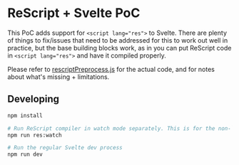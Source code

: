 # ReScript + Svelte PoC

This PoC adds support for `<script lang="res">` to Svelte. There are plenty of things to fix/issues that need to be addressed for this to work out well in practice, but the base building blocks work, as in you can put ReScript code in `<script lang="res">` and have it compiled properly.

Please refer to [rescriptPreprocess.js](support/rescriptPreprocess.js) for the actual code, and for notes about what's missing + limitations.

## Developing

```bash
npm install

# Run ReScript compiler in watch mode separately. This is for the non-`.svelte` ReScript code.
npm run res:watch

# Run the regular Svelte dev process
npm run dev
```
